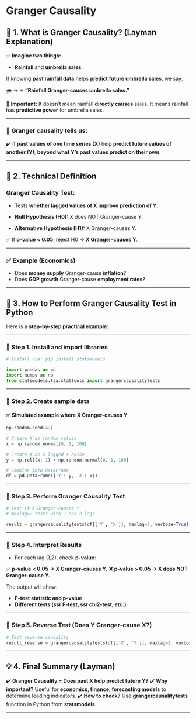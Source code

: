 # Granger Causality

## 🌟 **1. What is Granger Causality? (Layman Explanation)**

✅ **Imagine two things:**

* **Rainfall** and **umbrella sales**.

If knowing **past rainfall data** helps **predict future umbrella sales**, we say:

🌧️ → ☂️
**“Rainfall Granger-causes umbrella sales.”**

🔑 **Important:**
It doesn’t mean rainfall **directly causes** sales. It means rainfall has **predictive power** for umbrella sales.

---

### 🧠 **Granger causality tells us:**

✔️ If **past values of one time series (X)** help **predict future values of another (Y)**, **beyond what Y’s past values predict on their own**.

---

## 🔬 **2. Technical Definition**

### **Granger Causality Test:**

* Tests **whether lagged values of X improve prediction of Y**.

* **Null Hypothesis (H0):** X does NOT Granger-cause Y.

* **Alternative Hypothesis (H1):** X Granger-causes Y.

✅ If **p-value < 0.05**, reject H0 → **X Granger-causes Y**.

---

### ✅ **Example (Economics)**

* Does **money supply** Granger-cause **inflation**?
* Does **GDP growth** Granger-cause **employment rates**?

---

## 🐍 **3. How to Perform Granger Causality Test in Python**

Here is a **step-by-step practical example**:

---

### 🔷 **Step 1. Install and import libraries**

```python
# Install via: pip install statsmodels

import pandas as pd
import numpy as np
from statsmodels.tsa.stattools import grangercausalitytests
```

---

### 🔷 **Step 2. Create sample data**

#### ✅ **Simulated example where X Granger-causes Y**

```python
np.random.seed(42)

# Create X as random values
x = np.random.normal(0, 1, 100)

# Create Y as X lagged + noise
y = np.roll(x, 1) + np.random.normal(0, 1, 100)

# Combine into DataFrame
df = pd.DataFrame({'Y': y, 'X': x})
```

---

### 🔷 **Step 3. Perform Granger Causality Test**

```python
# Test if X Granger-causes Y
# maxlag=2 tests with 1 and 2 lags

result = grangercausalitytests(df[['Y', 'X']], maxlag=2, verbose=True)
```

---

### 🔷 **Step 4. Interpret Results**

* For each lag (1,2), check **p-value**:

✅ **p-value < 0.05 → X Granger-causes Y.**
❌ **p-value > 0.05 → X does NOT Granger-cause Y.**

The output will show:

* **F-test statistic and p-value**
* **Different tests (ssr F-test, ssr chi2-test, etc.)**

---

### 🔷 **Step 5. Reverse Test (Does Y Granger-cause X?)**

```python
# Test reverse causality
result_reverse = grangercausalitytests(df[['X', 'Y']], maxlag=2, verbose=True)
```

---

## 💡 **4. Final Summary (Layman)**

✔️ **Granger Causality = Does past X help predict future Y?**
✔️ **Why important?** Useful for **economics, finance, forecasting models** to determine leading indicators.
✔️ **How to check?** Use **grangercausalitytests** function in Python from **statsmodels**.

---
